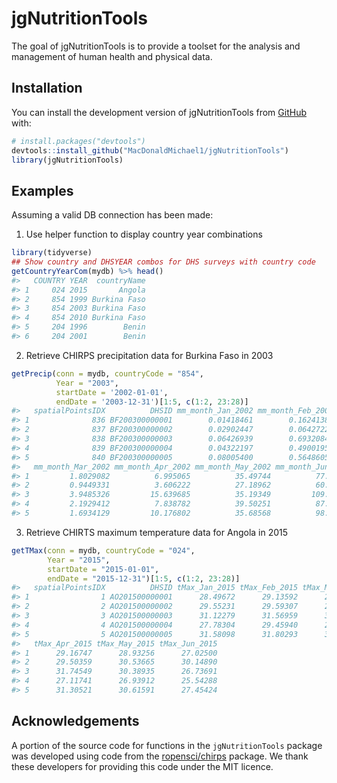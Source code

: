 
<!-- README.md is generated from README.Rmd. Please edit that file -->

# jgNutritionTools

<!-- badges: start -->
<!-- badges: end -->

The goal of jgNutritionTools is to provide a toolset for the analysis
and management of human health and physical data.

## Installation

You can install the development version of jgNutritionTools from
[GitHub](https://github.com/) with:

``` r
# install.packages("devtools")
devtools::install_github("MacDonaldMichael1/jgNutritionTools")
library(jgNutritionTools)
```

## Examples

Assuming a valid DB connection has been made:

1.  Use helper function to display country year combinations

``` r
library(tidyverse)
## Show country and DHSYEAR combos for DHS surveys with country code
getCountryYearCom(mydb) %>% head()
#>   COUNTRY YEAR  countryName
#> 1     024 2015       Angola
#> 2     854 1999 Burkina Faso
#> 3     854 2003 Burkina Faso
#> 4     854 2010 Burkina Faso
#> 5     204 1996        Benin
#> 6     204 2001        Benin
```

2.  Retrieve CHIRPS precipitation data for Burkina Faso in 2003

``` r
getPrecip(conn = mydb, countryCode = "854",
          Year = "2003",
          startDate = '2002-01-01',
          endDate = '2003-12-31')[1:5, c(1:2, 23:28)]
#>   spatialPointsIDX          DHSID mm_month_Jan_2002 mm_month_Feb_2002
#> 1              836 BF200300000001        0.01418461        0.16241387
#> 2              837 BF200300000002        0.02902447        0.06427223
#> 3              838 BF200300000003        0.06426939        0.69320846
#> 4              839 BF200300000004        0.04322197        0.49001950
#> 5              840 BF200300000005        0.08005400        0.56486058
#>   mm_month_Mar_2002 mm_month_Apr_2002 mm_month_May_2002 mm_month_Jun_2002
#> 1         1.8029082          6.995065          35.49744          77.05067
#> 2         0.9449331          3.606222          27.18962          60.78111
#> 3         3.9485326         15.639685          35.19349         109.18393
#> 4         2.1929412          7.838782          39.50251          87.84183
#> 5         1.6934129         10.176802          35.68568          98.90775
```

3.  Retrieve CHIRTS maximum temperature data for Angola in 2015

``` r
getTMax(conn = mydb, countryCode = "024",
        Year = "2015",
        startDate = "2015-01-01",
        endDate = "2015-12-31")[1:5, c(1:2, 23:28)]
#>   spatialPointsIDX          DHSID tMax_Jan_2015 tMax_Feb_2015 tMax_Mar_2015
#> 1                1 AO201500000001      28.49672      29.13592      28.85665
#> 2                2 AO201500000002      29.55231      29.59307      29.35476
#> 3                3 AO201500000003      31.12279      31.56959      31.74590
#> 4                4 AO201500000004      27.78304      29.45940      28.18334
#> 5                5 AO201500000005      31.58098      31.80293      30.88173
#>   tMax_Apr_2015 tMax_May_2015 tMax_Jun_2015
#> 1      29.16747      28.93256      27.02500
#> 2      29.50359      30.53665      30.14890
#> 3      31.74549      30.38935      26.73691
#> 4      27.11741      26.93912      25.54288
#> 5      31.30521      30.61591      27.45424
```

## Acknowledgements

A portion of the source code for functions in the `jgNutritionTools`
package was developed using code from the
[ropensci/chirps](https://github.com/ropensci/chirps) package. We thank
these developers for providing this code under the MIT licence.
